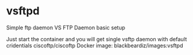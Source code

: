 # vsftpd
Simple ftp daemon
VS FTP Daemon basic setup

Just start the container and you will get single vsftp daemon with default cridentials ciscoftp/ciscoftp
Docker image: blackbeardiz/images:vsftpd
